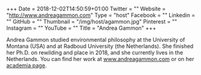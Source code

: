 +++
Date = 2018-12-02T14:50:59+01:00
Twitter = ""
Website = "http://www.andreagammon.com"
Type = "host"
Facebook = ""
Linkedin = ""
GitHub = ""
Thumbnail = "/img/host/agammon.jpg"
Pinterest = ""
Instagram = ""
YouTube = ""
Title = "Andrea Gammon"
+++


Andrea Gammon studied environmental philosophy at the University of Montana (USA) and at Radboud University (the Netherlands). She finished her Ph.D. on rewilding and place in 2018, and she currently lives in the Netherlands. You can find her work at www.andreagammon.com or on her [academia page](https://uni-nl.academia.edu/AndreaGammon). 
